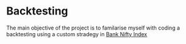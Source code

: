 # Backtesting

The main objective of the project is to familarise myself with coding a backtesting using a custom stradegy in [Bank Nifty Index](https://www.niftyindices.com/indices/equity/sectoral-indices/nifty-bank) 


